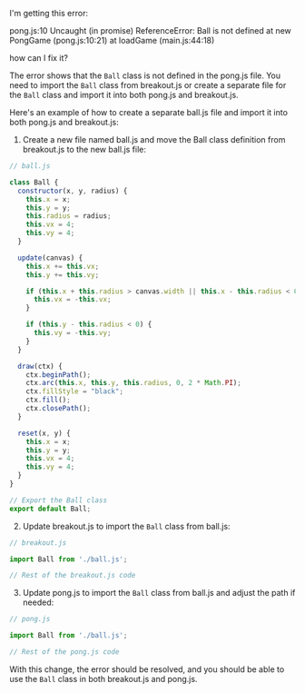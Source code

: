 I'm getting this error:

pong.js:10 Uncaught (in promise) ReferenceError: Ball is not defined
    at new PongGame (pong.js:10:21)
    at loadGame (main.js:44:18)

how can I fix it?

The error shows that the `Ball` class is not defined in the pong.js file. You need to import the `Ball` class from breakout.js or create a separate file for the `Ball` class and import it into both pong.js and breakout.js.

Here's an example of how to create a separate ball.js file and import it into both pong.js and breakout.js:

1. Create a new file named ball.js and move the Ball class definition from breakout.js to the new ball.js file:

```javascript
// ball.js

class Ball {
  constructor(x, y, radius) {
    this.x = x;
    this.y = y;
    this.radius = radius;
    this.vx = 4;
    this.vy = 4;
  }

  update(canvas) {
    this.x += this.vx;
    this.y += this.vy;

    if (this.x + this.radius > canvas.width || this.x - this.radius < 0) {
      this.vx = -this.vx;
    }

    if (this.y - this.radius < 0) {
      this.vy = -this.vy;
    }
  }

  draw(ctx) {
    ctx.beginPath();
    ctx.arc(this.x, this.y, this.radius, 0, 2 * Math.PI);
    ctx.fillStyle = "black";
    ctx.fill();
    ctx.closePath();
  }

  reset(x, y) {
    this.x = x;
    this.y = y;
    this.vx = 4;
    this.vy = 4;
  }
}

// Export the Ball class
export default Ball;
```

2. Update breakout.js to import the `Ball` class from ball.js:

```javascript
// breakout.js

import Ball from './ball.js';

// Rest of the breakout.js code
```

3. Update pong.js to import the `Ball` class from ball.js and adjust the path if needed:

```javascript
// pong.js

import Ball from './ball.js';

// Rest of the pong.js code
```

With this change, the error should be resolved, and you should be able to use the `Ball` class in both breakout.js and pong.js.